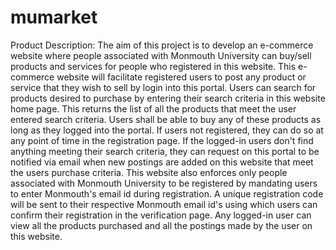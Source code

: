 # mumarket

Product Description:
The aim of this project is to develop an e-commerce website where people associated with Monmouth University can buy/sell products and services for people who registered in this website. 
This e-commerce website will facilitate registered users to post any product or service that they wish to sell by login into this portal. Users can search for products desired to purchase by entering their search criteria in this website home page. This returns the list of all the products that meet the user entered search criteria. Users shall be able to buy any of these products as long as they logged into the portal. If users not registered, they can do so at any point of time in the registration page. If the logged-in users don't find anything meeting their search criteria, they can request on this portal to be notified via email when new postings are added on this website that meet the users purchase criteria. This website also enforces only people associated with Monmouth University to be registered by mandating users to enter Monmouth's email id during registration. A unique registration code will be sent to their respective Monmouth email id's using which users can confirm their registration in the verification page. Any logged-in user can view all the products purchased and all the postings made by the user on this website.

